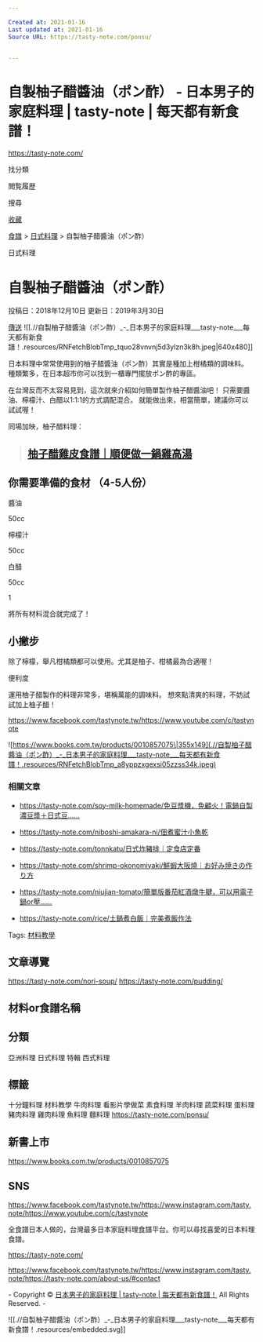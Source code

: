 ```yaml
---

Created at: 2021-01-16
Last updated at: 2021-01-16
Source URL: https://tasty-note.com/ponsu/


---
```


# 自製柚子醋醬油（ポン酢） - 日本男子的家庭料理 | tasty-note | 每天都有新食譜！


<https://tasty-note.com/>

找分類

閲覧履歴

搜尋

[收藏](https://tasty-note.com/favorite)

[食譜](https://tasty-note.com/recipe/) > [日式料理](https://tasty-note.com/recipe/japanese-food/) > 自製柚子醋醬油（ポン酢）

日式料理

# 自製柚子醋醬油（ポン酢）

投稿日：2018年12月10日 更新日：2019年3月30日

[傳送](http://line.naver.jp/R/msg/text/?https://tasty-note.com/ponsu/?utm_source=line&utm_medium=line)
![[.//自製柚子醋醬油（ポン酢）_-_日本男子的家庭料理___tasty-note___每天都有新食譜！.resources/RNFetchBlobTmp_tquo28vnvnj5d3ylzn3k8h.jpeg\|640x480]]

日本料理中常常使用到的柚子醋醬油（ポン酢）其實是種加上柑橘類的調味料。
種類繁多，在日本超市你可以找到一櫃專門擺放ポン酢的專區。

在台灣反而不太容易見到，這次就來介紹如何簡單製作柚子醋醬油吧！
只需要醬油、檸檬汁、白醋以1:1:1的方式調配混合。
就能做出來，相當簡單，建議你可以試試喔！

同場加映，柚子醋料理：

> ## [柚子醋雞皮食譜｜順便做一鍋雞高湯](https://tasty-note.com/ponsu-torikawa/)

## 你需要準備的食材 （4-5人份）

醬油

50cc

檸檬汁

50cc

白醋

50cc

1

將所有材料混合就完成了！

## 小撇步

除了檸檬，舉凡柑橘類都可以使用。尤其是柚子、柑橘最為合適喔！

便利度

運用柚子醋製作的料理非常多，堪稱萬能的調味料。 想來點清爽的料理，不妨試試加上柚子醋！

<https://www.facebook.com/tastynote.tw/><https://www.youtube.com/c/tastynote>

![https://www.books.com.tw/products/0010857075\|355x149](.//自製柚子醋醬油（ポン酢）_-_日本男子的家庭料理___tasty-note___每天都有新食譜！.resources/RNFetchBlobTmp_a8yppzxgexsi05zzss34k.jpeg)

### 相關文章

* <https://tasty-note.com/soy-milk-homemade/>[免豆漿機，免顧火！電鍋自製濃豆漿＋日式豆……](https://tasty-note.com/soy-milk-homemade/)

* <https://tasty-note.com/niboshi-amakara-ni/>[佃煮蜜汁小魚乾](https://tasty-note.com/niboshi-amakara-ni/)
* <https://tasty-note.com/tonnkatu/>[日式炸豬排｜定食店定番](https://tasty-note.com/tonnkatu/)
* <https://tasty-note.com/shrimp-okonomiyaki/>[鮮蝦大阪燒｜お好み焼きの作り方](https://tasty-note.com/shrimp-okonomiyaki/)
* <https://tasty-note.com/niujian-tomato/>[簡單版番茄紅酒燉牛腱，可以用電子鍋or壓……](https://tasty-note.com/niujian-tomato/)
* <https://tasty-note.com/rice/>[土鍋煮白飯｜完美煮飯作法](https://tasty-note.com/rice/)

Tags: [材料教學](https://tasty-note.com/tag/study/)

## 文章導覽

<https://tasty-note.com/nori-soup/>
<https://tasty-note.com/pudding/>

## 材料or食譜名稱

## 分類

亞洲料理 日式料理 特輯 西式料理

## 標籤

十分鐘料理 材料教學 牛肉料理 看影片學做菜 素食料理 羊肉料理 蔬菜料理 蛋料理 豬肉料理 雞肉料理 魚料理 麵料理
<https://tasty-note.com/ponsu/>

## 新書上市

<https://www.books.com.tw/products/0010857075>

## SNS

<https://www.facebook.com/tastynote.tw/><https://www.instagram.com/tasty.note/><https://www.youtube.com/c/tastynote>

全食譜日本人做的，台灣最多日本家庭料理食譜平台。你可以尋找喜愛的日本料理食譜。

<https://tasty-note.com/>

<https://www.facebook.com/tastynote.tw/><https://www.instagram.com/tasty.note/><https://tasty-note.com/about-us/#contact>

\- Copyright © [日本男子的家庭料理 | tasty-note | 每天都有新食譜！](https://tasty-note.com/) All Rights Reserved. -

![[.//自製柚子醋醬油（ポン酢）_-_日本男子的家庭料理___tasty-note___每天都有新食譜！.resources/embedded.svg]]

